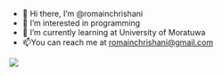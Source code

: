 - 👋 Hi there, I’m @romainchrishani
- 👀 I’m interested in programming 
- 🌱 I’m currently learning at University of Moratuwa
- 📫You can reach me at romainchrishani@gmail.com

<img src="https://github-readme-stats.vercel.app/api?username=romainchrishani&&show_icons=true&title_color=aaa9ad&icon_color=bb2acf&text_color=aaa9ad&bg_color=151515">



<!---
romainchrishani/romainchrishani is a ✨ special ✨ repository because its `README.md` (this file) appears on your GitHub profile.
You can click the Preview link to take a look at your changes.
--->
